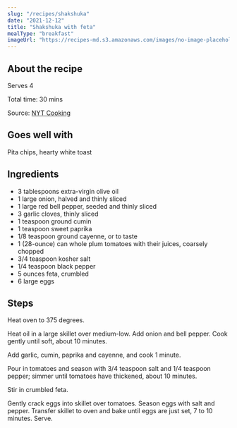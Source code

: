 ```yaml
---
slug: "/recipes/shakshuka"
date: "2021-12-12"
title: "Shakshuka with feta"
mealType: "breakfast"
imageUrl: "https://recipes-md.s3.amazonaws.com/images/no-image-placeholder.svg"
---
```


## About the recipe

Serves 4

Total time: 30 mins

Source: [NYT Cooking](https://cooking.nytimes.com/recipes/1014721-shakshuka-with-feta)

## Goes well with

Pita chips, hearty white toast

## Ingredients

- 3 tablespoons extra-virgin olive oil
- 1 large onion, halved and thinly sliced
- 1 large red bell pepper, seeded and thinly sliced
- 3 garlic cloves, thinly sliced
- 1 teaspoon ground cumin
- 1 teaspoon sweet paprika
- 1/8 teaspoon ground cayenne, or to taste
- 1 (28-ounce) can whole plum tomatoes with their juices, coarsely chopped
- 3/4 teaspoon kosher salt
- 1/4 teaspoon black pepper
- 5 ounces feta, crumbled
- 6 large eggs

## Steps

Heat oven to 375 degrees.

Heat oil in a large skillet over medium-low. Add onion and bell pepper. Cook gently until  soft, about 10 minutes.

Add garlic, cumin, paprika and cayenne, and cook 1 minute.

Pour in tomatoes and season with 3/4 teaspoon salt and 1/4 teaspoon pepper; simmer until tomatoes have thickened, about 10 minutes.

Stir in crumbled feta.

Gently crack eggs into skillet over tomatoes. Season eggs with salt and pepper. Transfer skillet to oven and bake until eggs are just set, 7 to 10 minutes. Serve.
